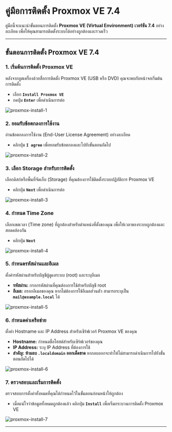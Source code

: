 # คู่มือการติดตั้ง Proxmox VE 7.4

คู่มือนี้จะแนะนำขั้นตอนการติดตั้ง **Proxmox VE (Virtual Environment) เวอร์ชัน 7.4** อย่างละเอียด เพื่อให้คุณสามารถติดตั้งระบบได้อย่างถูกต้องและรวดเร็ว

---

## ขั้นตอนการติดตั้ง Proxmox VE 7.4

### 1\. เริ่มต้นการติดตั้ง Proxmox VE

หลังจากบูตเครื่องด้วยสื่อการติดตั้ง Proxmox VE (USB หรือ DVD) คุณจะพบกับหน้าจอเริ่มต้นการติดตั้ง

- เลือก **`Install Proxmox VE`**
- กดปุ่ม **`Enter`** เพื่อดำเนินการต่อ

![proxmox-install-1](/docs/assets/image/proxmox-install-1.png)

### 2\. ยอมรับข้อตกลงการใช้งาน

อ่านข้อตกลงการใช้งาน (End-User License Agreement) อย่างละเอียด

- คลิกปุ่ม **`I agree`** เพื่อยอมรับข้อตกลงและไปยังขั้นตอนถัดไป

![proxmox-install-2](/docs/assets/image/proxmox-install-2.png)

### 3\. เลือก Storage สำหรับการติดตั้ง

เลือกดิสก์หรือพื้นที่จัดเก็บ (Storage) ที่คุณต้องการใช้ติดตั้งระบบปฏิบัติการ Proxmox VE

- คลิกปุ่ม **`Next`** เพื่อดำเนินการต่อ

![proxmox-install-3](/docs/assets/image/proxmox-install-3.png)

### 4\. กำหนด Time Zone

เลือกเขตเวลา (Time zone) ที่ถูกต้องสำหรับตำแหน่งที่ตั้งของคุณ เพื่อให้เวลาของระบบถูกต้องและสอดคล้องกัน

- คลิกปุ่ม **`Next`**

![proxmox-install-4](/docs/assets/image/proxmox-install-4.png)

### 5\. กำหนดรหัสผ่านและอีเมล

ตั้งค่ารหัสผ่านสำหรับบัญชีผู้ดูแลระบบ (root) และระบุอีเมล

- **รหัสผ่าน:** กรอกรหัสผ่านที่คุณต้องการใช้สำหรับบัญชี root
- **อีเมล:** กรอกอีเมลของคุณ หากไม่ต้องการใช้อีเมลส่วนตัว สามารถระบุเป็น **`mail@example.local`** ได้

![proxmox-install-5](/docs/assets/image/proxmox-install-5.png)

### 6\. กำหนดค่าเครือข่าย

ตั้งค่า Hostname และ IP Address สำหรับเซิร์ฟเวอร์ Proxmox VE ของคุณ

- **Hostname:** กำหนดชื่อโฮสต์สำหรับเซิร์ฟเวอร์ของคุณ
- **IP Address:** ระบุ IP Address ที่ต้องการใช้
- **สำคัญ:** **ห้ามลบ `.localdomain` ออกเด็ดขาด** หากลบออกจะทำให้ไม่สามารถดำเนินการไปยังขั้นตอนถัดไปได้

![proxmox-install-6](/docs/assets/image/proxmox-install-6.png)

### 7\. ตรวจสอบและเริ่มการติดตั้ง

ตรวจสอบการตั้งค่าทั้งหมดที่คุณได้กำหนดไว้ในขั้นตอนก่อนหน้าให้ถูกต้อง

- เมื่อแน่ใจว่าข้อมูลทั้งหมดถูกต้องแล้ว คลิกปุ่ม **`Install`** เพื่อเริ่มกระบวนการติดตั้ง Proxmox VE

![proxmox-install-7](/docs/assets/image/proxmox-install-7.png)

---
